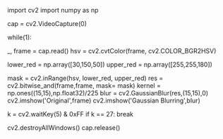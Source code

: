 import cv2
import numpy as np

cap = cv2.VideoCapture(0)

while(1):

_, frame = cap.read()
hsv = cv2.cvtColor(frame, cv2.COLOR_BGR2HSV)

lower_red = np.array([30,150,50])
upper_red = np.array([255,255,180])

mask = cv2.inRange(hsv, lower_red, upper_red)
res = cv2.bitwise_and(frame,frame, mask= mask)
kernel = np.ones((15,15),np.float32)/225
blur = cv2.GaussianBlur(res,(15,15),0)
cv2.imshow('Original',frame)
cv2.imshow('Gaussian Blurring',blur)

k = cv2.waitKey(5) & 0xFF
if k == 27:
break

cv2.destroyAllWindows()
cap.release()
